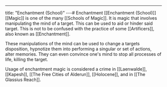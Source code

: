 ---
title: "Enchantment (School)"
---# Enchantment
[[Enchantment (School)]] [[Magic]] is one of the many [[Schools of Magic]]. It is magic that involves manipulating the mind of a target. This can be used to aid or hinder said target. This is not to be confused with the practice of some [[Artificers]], also known as [[Enchantment]].

These manipulations of the mind can be used to change a targets disposition, hypnotize them into performing a singular or set of actions, alter memories. They can even convince one's mind to stop all processes of life, killing the target.

Usage of enchantment magic is considered a crime in [[Laenwalde]], [[Kapesh]], [[The Free Cities of Alderun]], [[Holocene]], and in [[The Glassius Reach]].